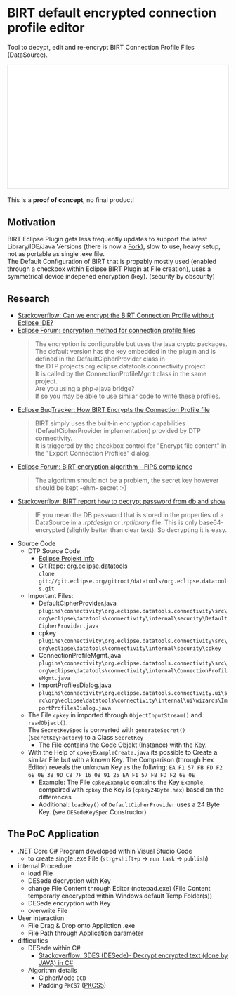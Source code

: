 # BIRT default encrypted connection profile editor

Tool to decypt, edit and re-encrypt BIRT Connection Profile Files (DataSource).

![howto](birt_deconp_editor\assets\howto.gif)

This is a **proof of concept**, no final product!  

## Motivation

BIRT Eclipse Plugin gets less frequently updates to support the latest Library/IDE/Java Versions (there is now a [Fork](https://github.com/Flugtiger/birt)), slow to use, heavy setup, not as portable as single .exe file.  
The Default Configuration of BIRT that is propably mostly used (enabled through a checkbox within Eclipse BIRT Plugin at File creation), uses a symmetrical device indepened encryption (key). (security by obscurity)  

## Research

- [Stackoverflow: Can we encrypt the BIRT Connection Profile without Eclipse IDE?](https://stackoverflow.com/questions/62169881/can-we-encrypt-the-birt-connection-profile-without-eclipse-ide)
- [Eclipse Forum: encryption method for connection profile files](https://www.eclipse.org/forums/index.php/t/152213/)
  > The encryption is configurable but uses the java crypto packages.  
    The default version has the key embedded in the plugin and is defined in the DefaultCipherProvider class in  
    the DTP projects org.eclipse.datatools.connectivity project.  
    It is called by the ConnectionProfileMgmt class in the same project.  
    Are you using a php->java bridge?  
    If so you may be able to use similar code to write these profiles.  
- [Eclipse BugTracker: How BIRT Encrypts the Connection Profile file](https://bugs.eclipse.org/bugs/show_bug.cgi?id=202648#c11)
  > BIRT simply uses the built-in encryption capabilities (DefaultCipherProvider implementation) provided by DTP connectivity.  
  It is triggered by the checkbox control for "Encrypt file content" in the "Export Connection Profiles" dialog.
- [Eclipse Forum: BIRT encryption algorithm - FIPS compliance](https://www.eclipse.org/forums/index.php/t/119182/)
  > The algorithm should not be a problem, the secret key however should be kept -ehm- secret :-)
- [Stackoverflow: BIRT report how to decrypt password from db and show](https://stackoverflow.com/questions/61672890/birt-report-how-to-decrypt-password-from-db-and-show/61723876#61723876)
  > IF you mean the DB password that is stored in the properties of a DataSource in a *.rptdesign* or *.rptlibrary* file: This is only base64-encrypted (slightly better than clear text). So decrypting it is easy.
- Source Code  
  - DTP Source Code
    - [Eclipse Projekt Info](http://wiki.eclipse.org/DTP_Source_Code_Repository)
    - Git Repo: [org.eclipse.datatools](https://git.eclipse.org/c/datatools/org.eclipse.datatools.git/)  
      `clone git://git.eclipse.org/gitroot/datatools/org.eclipse.datatools.git`
  - Important Files:  
    - DefaultCipherProvider.java  
      `plugins\connectivity\org.eclipse.datatools.connectivity\src\org\eclipse\datatools\connectivity\internal\security\DefaultCipherProvider.java`  
    - cpkey
      `plugins\connectivity\org.eclipse.datatools.connectivity\src\org\eclipse\datatools\connectivity\internal\security\cpkey`
    - ConnectionProfileMgmt.java  
      `plugins\connectivity\org.eclipse.datatools.connectivity\src\org\eclipse\datatools\connectivity\internal\ConnectionProfileMgmt.java`  
    - ImportProfilesDialog.java  
      `plugins\connectivity\org.eclipse.datatools.connectivity.ui\src\org\eclipse\datatools\connectivity\internal\ui\wizards\ImportProfilesDialog.java`
  - The File `cpkey` in imported through `ObjectInputStream()` and `readObject()`.  
    The `SecretKeySpec` is converted with `generateSecret()` (`SecretKeyFactory`) to a Class `SecretKey`
    - The File contains the Code Objekt (Instance) with the Key.  
  - With the Help of `cpkeyExampleCreate.java` its possible to Create a similar File but with a known Key.
    The Comparison (through Hex Editor) reveals the unknown Key as the follwing:
    `EA F1 57 FB FD F2 6E 0E 3B 9D C8 7F 16 0B 91 25 EA F1 57 FB FD F2 6E 0E`
    - Example: The File `cpkeyExample` contains the Key `Example`, compaired with `cpkey` the Key is (`cpkey24Byte.hex`)  based on the differences
    - Additional: `loadKey()` of `DefaultCipherProvider` uses a 24 Byte Key. (see `DESedeKeySpec` Constructor)

## The PoC Application

- .NET Core C# Program developed within Visual Studio Code
  - to create single .exe File (`strg+shift+p` -> `run task` -> `publish`)
- internal Procedure
  - load File
  - DESede decryption with Key
  - change File Content through Editor (notepad.exe) (File Content temporarly enecrypted within Windows default Temp Folder(s))
  - DESede encryption with Key
  - overwrite File
- User interaction
  - File Drag & Drop onto Appliction .exe
  - File Path through Application parameter
- difficulties
  - DESede within C#
    - [Stackoverflow: 3DES (DESede)- Decrypt encrypted text (done by JAVA) in C#](https://stackoverflow.com/questions/36529337/3des-desede-decrypt-encrypted-text-done-by-java-in-c-sharp)  
  - Algorithm details
    - CipherMode `ECB`
    - Padding `PKCS7` ([PKCS5](https://stackoverflow.com/questions/8614997/pkcs5padding-in-c-sharp))
